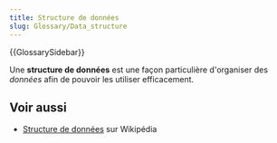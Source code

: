 ```yaml
---
title: Structure de données
slug: Glossary/Data_structure
---
```


{{GlossarySidebar}}

Une **structure de données** est une façon particulière d'organiser des _données_ afin de pouvoir les utiliser efficacement.

## Voir aussi

- [Structure de données](https://fr.wikipedia.org/wiki/Structure_de_données) sur Wikipédia
